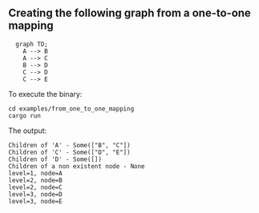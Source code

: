 
## Creating the following graph from a one-to-one mapping
```mermaid
  graph TD;
    A --> B
    A --> C
    B --> D
    C --> D
    C --> E
```

To execute the binary:
```shell
cd examples/from_one_to_one_mapping
cargo run
```

The output:
```
Children of 'A' - Some(["B", "C"])
Children of 'C' - Some(["D", "E"])
Children of 'D' - Some([])
Children of a non existent node - None
level=1, node=A
level=2, node=B
level=2, node=C
level=3, node=D
level=3, node=E
```